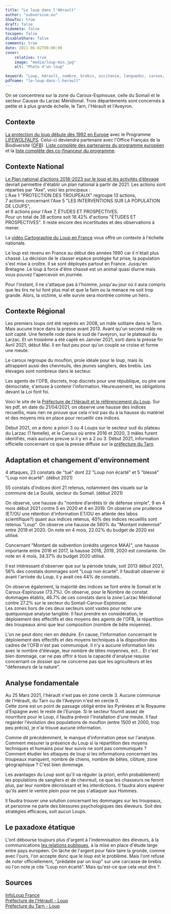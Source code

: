 ```yaml
---
title: "Le loup dans l'Hérault"
author: "subversive.eu"
ShowToc: true
draft: false
hidemeta: false
tocopen: false
disableShare: false
comments: true
date: 2021-06-02T08:00:00
cover:
    relative: true
    image: "media/loup-min.jpg"
    alt: "Photo d'un loup"

keyword: "Loup, hérault, nombre, brebis, occitanie, languedoc, caroux, sommail, tarn, aveyron"
pdfname: "le-loup-dans-l-herault"
---
```



On se concentrera sur la zone du Caroux-Espinouse, celle du Somail et le secteur Causse du Larzac Méridional.
Trois départements sont concernés à petite et à plus grande échelle, le Tarn, l'Hérault et l'Aveyron.
<!--more-->

## Contexte

[La protection du loup débute dès 1992 en Europe](https://www.lifewolfalps.eu/fr/les-programmes-life/) avec le Programme [LIFEWOLFALPS](https://www.lifewolfalps.eu/fr/). Celui-ci deviendra partenaire avec l'Office Français de la Biodiversité ([OFB](https://www.ofb.gouv.fr/)). [Liste complète des partenaires du programme européen](https://www.lifewolfalps.eu/fr/les-partenaires/) et la [liste complète des co-financeur du programme](https://www.lifewolfalps.eu/fr/les-co-financeurs/).

## Contexte National

[Le Plan national d’actions 2018-2023 sur le loup et les activités d’élevage](http://www.auvergne-rhone-alpes.developpement-durable.gouv.fr/IMG/pdf/20180219_pna_loup-et-activites-elevage_2018-2023_2_.pdf) devrait permettre d'établir un plan national à partir de 2021. Les actions sont réparties par "Axe", voici les principaux :  
L'Axe 1 "PROTECTION DES TROUPEAUX" regroupe 13 actions,  
7 actions concernant l'Axe 5 "LES INTERVENTIONS SUR LA POPULATION DE LOUPS",  
et 6 actions pour l'Axe 7, ÉTUDES ET PROSPECTIVES.  
Pour un total de 38 actions soit 18.42% d'actions "ÉTUDES ET PROSPECTIVES". Il reste encore des incertitudes et des observations à mener.

La [vidéo Cartographie du Loup en France](https://youtu.be/QM_u4TCuqt8) vous offre un contexte à l'échelle nationale.

Le loup est revenu en France au début des années 1990 car il n'était plus chassé. La décision de le classer espèce protégée fut prise, la population s'est mise à croître. Il se sont déployés partout en France. Jusqu'en Bretagne. Le loup à force d'être chassé est un animal quasi diurne mais vous pouvez l'apercevoir en journée.

Pour l'instant, il ne s'attaque pas à l'homme, jusqu'au jour où il aura compris que les tirs ne lui font plus mal et que la faim ou la menace ne soit trop grande.
Alors, la victime, si elle survie sera montrée comme un héro..

## Contexte Régional

Les premiers loups ont été repérés en 2008, un mâle solitaire dans le Tarn. Mais aucune trace dans la presse avant 2013. Avant qu'un second mâle ne soit capté. Une femelle rode dans le sud de l'aveyron, sur le plateaud du Larzac. Et un troisième a été capté en Janvier 2021, sorti dans la presse fin Avril 2021, début Mai. Il en faut peu pour qu'un couple se croise et forme une meute.

Le caroux regroupe du mouflon, proie idéale pour le loup, mais ils attrappent aussi des chevreuils, des jeunes sangliers, des brebis. Les élevages sont nombreux dans le secteur.

Les agents de l'OFB, discrets, trop discrets pour une république, ou pire une démocratie, s'amuse à contenir l'information.
Heureusement, les obligations devant la Loi font foi.

Voici le site de la [Préfecture de l'Hérault et le référencement du Loup](https://www.herault.gouv.fr/index.php/Politiques-publiques/Environnement-risques-naturels-et-technologiques/Nature-et-Biodiversite/Especes-protegees/Loup/Actualites-dans-l-Herault). Sur les pdf, en date du 21/04/2021, on observe une hausse des indices recueillis, mais rien ne prouve que cela n'est pas du à la hausse du matériel et des moyens mis en place pour recueillir ces indices.

Début 2021, on a donc a priori 3 ou 4 Loups sur le secteur sud du plateau du Larzac (1 femelle), et le Caroux où entre 2016 et 2020, 3 mâles furent identifiés, mais aucune preuve si il y en a 2 ou 3. Début 2021, information officielle concernant ce que la presse diffuse sur la [préfecture du Tarn](http://www.tarn.gouv.fr/IMG/pdf/cp_loup.pdf).

## Adaptation et changement d'environnement

4 attaques, 23 constats de "tué" dont 22 "Loup non écarté" et 5 "blessé" "Loup non écarté". (début 2021)


55 constats d'indices dont 21 retenus, notamment des visuels sur la commune de Le Soulié, secteur du Somail. (début 2021)

On observe, une hausse du "nombre d’arrêtés tir de défense simple", 9 en 4 mois début 2021 contre 5 en 2020 et 4 en 2019.
On observe une prudence (ET/OU une rétention d'information ET/OU en attente des labos scientifique?) quant aux indices retenus, 40% des indices recueillis sont retenus "Loup".
On observe une hausse de 560% du "Montant indemnisé" entre 2019 et 2020.
On note en 4 mois, 22.02% du budget de 2020 est utilisé.

Concernant "Montant de subvention (crédits urgence MAA)", une hausse importante entre 2016 et 2017, la hausse 2018, 2019, 2020 est constante. On note en 4 mois, 34.37% du budget 2020 utilisé.

Il est intéressant d'observer que sur la période totale, soit 2013 début 2021, 56% des constats dommages sont "Loup non écarté". Il faudrait observer si avant l'arrivée du Loup, il y avait ces 44% de constats..

On observe également, la majorité des indices se font entre le Somail et le Caroux-Espinouse (73.7%).
On observe, pour le Nombre de constat dommages établis, 46.7% de ces constats dans la zone Larzac Méridional contre 27.2% sur le secteur du Somail-Caroux-Espinouse.  
Les zones hors de ces deux secteurs sont vastes pour noter une quelquonque analyse tangible.
Il faut prendre en considération, le déploiement des effectifs et des moyens des agents de l'OFB, la répartition des troupeaux ainsi que leur composition (nombre de bête moyenne).

L'on ne peut donc rien en déduire. En cause, l'information concernant le déploiement des effectifs et des moyens techniques à la disposition des cadres de l'OFB n'est pas communiqué. Il n'y a aucune information liés avec le nombre d'élevage, leur nombre de têtes moyennes, ect... Et c'est bien dommage, car ne pas offrir à tous la capacité d'analyse requise concernant ce dossier qui ne concerne pas que les agriculteurs et les "défenseurs de la nature".

## Analyse fondamentale

Au 25 Mars 2021, l'hérault n'est pas en zone cercle 3. Aucune communue de l'Hérault, du Tarn ou de l'Aveyron n'est en cercle 0.  
Cette zone est un point de passage obligé entre les Pyrénées et le Royaume d'Espagne avec le reste de l'Europe. Si le secteur fournit assez de nourriture pour le Loup, il faudra prévoir l'installation d'une meute. Il faut regarder l'évolution des populations de mouflon (entre 1500 et 2000, trop peu précis), je n'ai trouvé aucune information.

Comme dit précédemment, le manque d'information pèse sur l'analyse.  
Comment mesurer la présence du Loup si la répartition des moyens techniques et humains pour leur suivis ne sont pas communiqués ?  
Comment étudier les attaques de loup si les informations concernant les troupeaux manquent, nombre de chiens, nombre de bêtes, clôture, zone géographique ?
C'est bien dommage.

Les avantages du Loup sont qu'il va réguler (a priori, enfin probablement) les populations de sangliers et de chevreuil, ce que les chasseurs ne feront plus, par leur nombre décroissant et les interdictions.
Il faudra alors espérer qu'ils aient le ventre plein pour ne pas s'attaquer aux Hommes.

Il faudra trouver une solution concernant les dommages sur les troupeaux, et personne ne parle des blessures psychologiques des éleveurs. Soit des stratégies efficaces, soit aucun Loups.

## Le paxadoxe étatique

L'ont débourse toujours plus d'argent à l'indemnisation des éleveurs, à la communications [les relations publiques](https://subversive.eu/articles/conseiller-en-relations-publiques-limportance-de-ce-m%C3%A9tier.html), à la mise en place d'étude large entre pays européen. On lâche de l'argent pour faire taire la gronde, comme avec l'ours, l'on accepte donc que le loup est le problème. Mais l'ont refuse de noter officiellement, "prédatée par un loup" sur une carcasse de brebis où l'on note je cite "Loup non écarté". Mais qu'est-ce que cela veut dire ?.


## Sources

[InfoLoup France](http://www.auvergne-rhone-alpes.developpement-durable.gouv.fr/infoloup-a18408.html)  
[Préfecture de l'Hérault - Loup](https://www.herault.gouv.fr/index.php/Politiques-publiques/Environnement-risques-naturels-et-technologiques/Nature-et-Biodiversite/Especes-protegees/Loup/Actualites-dans-l-Herault)  
[Préfecture du Tarn - Loup](http://www.tarn.gouv.fr/le-loup-r975.html)

